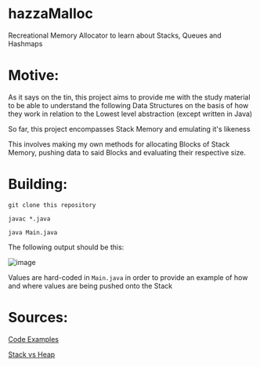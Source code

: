 # hazzaMalloc

Recreational Memory Allocator to learn about Stacks, Queues and Hashmaps

# Motive:

As it says on the tin, this project aims to provide me with the study material to be able to understand the following Data Structures on the basis of how they work in relation to the Lowest level abstraction (except written in Java)

So far, this project encompasses Stack Memory and emulating it's likeness

This involves making my own methods for allocating Blocks of Stack Memory, pushing data to said Blocks and evaluating their respective size.

# Building:

```
git clone this repository

javac *.java

java Main.java
```

The following output should be this:

![image](https://github.com/user-attachments/assets/76eb58cf-5e17-44f5-b049-9cad1ffed696)

Values are hard-coded in ``Main.java`` in order to provide an example of how and where values are being pushed onto the Stack

# Sources:

[Code Examples](https://www.scaler.com/topics/java/heap-memory-and-stack-memory-in-java/)

[Stack vs Heap](https://www.digitalocean.com/community/tutorials/java-heap-space-vs-stack-memory)
